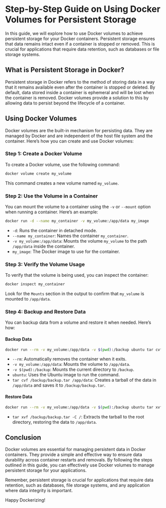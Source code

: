 # Step-by-Step Guide on Using Docker Volumes for Persistent Storage

In this guide, we will explore how to use Docker volumes to achieve persistent storage for your Docker containers. Persistent storage ensures that data remains intact even if a container is stopped or removed. This is crucial for applications that require data retention, such as databases or file storage systems.

## What is Persistent Storage in Docker?

Persistent storage in Docker refers to the method of storing data in a way that it remains available even after the container is stopped or deleted. By default, data stored inside a container is ephemeral and will be lost when the container is removed. Docker volumes provide a solution to this by allowing data to persist beyond the lifecycle of a container.

## Using Docker Volumes

Docker volumes are the built-in mechanism for persisting data. They are managed by Docker and are independent of the host file system and the container. Here’s how you can create and use Docker volumes:

### Step 1: Create a Docker Volume

To create a Docker volume, use the following command:

```bash
docker volume create my_volume
```

This command creates a new volume named `my_volume`.

### Step 2: Use the Volume in a Container

You can mount the volume to a container using the `-v` or `--mount` option when running a container. Here’s an example:

```bash
docker run -d --name my_container -v my_volume:/app/data my_image
```

- `-d`: Runs the container in detached mode.
- `--name my_container`: Names the container `my_container`.
- `-v my_volume:/app/data`: Mounts the volume `my_volume` to the path `/app/data` inside the container.
- `my_image`: The Docker image to use for the container.

### Step 3: Verify the Volume Usage

To verify that the volume is being used, you can inspect the container:

```bash
docker inspect my_container
```

Look for the `Mounts` section in the output to confirm that `my_volume` is mounted to `/app/data`.

### Step 4: Backup and Restore Data

You can backup data from a volume and restore it when needed. Here’s how:

#### Backup Data

```bash
docker run --rm -v my_volume:/app/data -v $(pwd):/backup ubuntu tar cvf /backup/backup.tar /app/data
```

- `--rm`: Automatically removes the container when it exits.
- `-v my_volume:/app/data`: Mounts the volume to `/app/data`.
- `-v $(pwd):/backup`: Mounts the current directory to `/backup`.
- `ubuntu`: Uses the Ubuntu image to run the command.
- `tar cvf /backup/backup.tar /app/data`: Creates a tarball of the data in `/app/data` and saves it to `/backup/backup.tar`.

#### Restore Data

```bash
docker run --rm -v my_volume:/app/data -v $(pwd):/backup ubuntu tar xvf /backup/backup.tar -C /
```

- `tar xvf /backup/backup.tar -C /`: Extracts the tarball to the root directory, restoring the data to `/app/data`.

## Conclusion

Docker volumes are essential for managing persistent data in Docker containers. They provide a simple and effective way to ensure data durability across container restarts and removals. By following the steps outlined in this guide, you can effectively use Docker volumes to manage persistent storage for your applications.

Remember, persistent storage is crucial for applications that require data retention, such as databases, file storage systems, and any application where data integrity is important.

Happy Dockerizing!